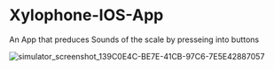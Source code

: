 # Xylophone-IOS-App


An App that preduces Sounds of the scale by presseing into buttons 

![simulator_screenshot_139C0E4C-BE7E-41CB-97C6-7E5E42887057](https://user-images.githubusercontent.com/97084704/208827435-cb9b09de-49d7-481f-80e3-aa3e590b2e30.png)
